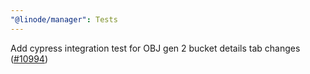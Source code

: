 ```yaml
---
"@linode/manager": Tests
---
```


Add cypress integration test for OBJ gen 2 bucket details tab changes ([#10994](https://github.com/linode/manager/pull/10994))
